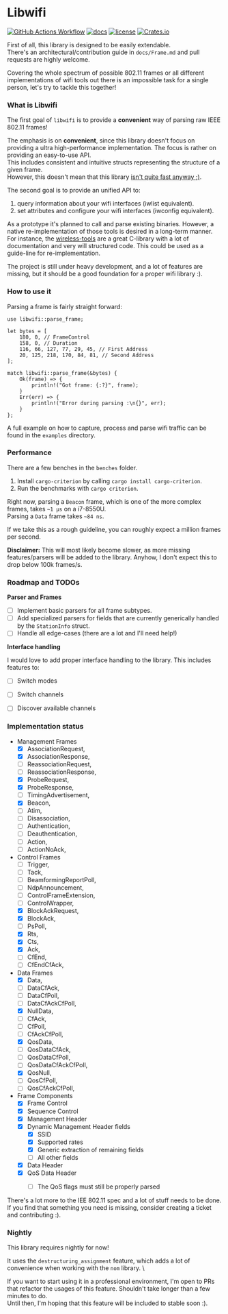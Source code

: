 # Libwifi

[![GitHub Actions Workflow](https://github.com/Nukesor/libwifi/workflows/Tests/badge.svg)](https://github.com/Nukesor/libwifi/actions)
[![docs](https://docs.rs/libwifi/badge.svg)](https://docs.rs/libwifi/)
[![license](http://img.shields.io/badge/license-MIT-blue.svg)](https://github.com/nukesor/libwifi/blob/master/LICENSE)
[![Crates.io](https://img.shields.io/crates/v/libwifi.svg)](https://crates.io/crates/libwifi)
<!--- [![codecov](https://codecov.io/gh/nukesor/libwifi/branch/master/graph/badge.svg)](https://codecov.io/gh/nukesor/libwifi) -->

First of all, this library is designed to be easily extendable. \
There's an architectural/contribution guide in `docs/Frame.md` and pull requests are highly welcome.

Covering the whole spectrum of possible 802.11 frames or all different implementations of wifi tools out there is an impossible task for a single person, let's try to tackle this together!

### What is Libwifi

The first goal of `libwifi` is to provide a **convenient** way of parsing raw IEEE 802.11 frames!

The emphasis is on **convenient**, since this library doesn't focus on providing a ultra high-performance implementation. The focus is rather on providing an easy-to-use API. \
This includes consistent and intuitive structs representing the structure of a given frame. \
However, this doesn't mean that this library [isn't quite fast anyway ;)](https://github.com/Nukesor/libwifi#performance).

The second goal is to provide an unified API to:
1. query information about your wifi interfaces (iwlist equivalent).
2. set attributes and configure your wifi interfaces (iwconfig equivalent).

As a prototype it's planned to call and parse existing binaries.
However, a native re-implementation of those tools is desired in a long-term manner. \
For instance, the [wireless-tools](https://github.com/HewlettPackard/wireless-tools) are a great C-library with a lot of documentation and very will structured code.
This could be used as a guide-line for re-implementation.


The project is still under heavy development, and a lot of features are missing, but it should be a good foundation for a proper wifi library :).

### How to use it

Parsing a frame is fairly straight forward:

```
use libwifi::parse_frame;

let bytes = [
    180, 0, // FrameControl
    158, 0, // Duration
    116, 66, 127, 77, 29, 45, // First Address
    20, 125, 218, 170, 84, 81, // Second Address
];

match libwifi::parse_frame(&bytes) {
    Ok(frame) => {
        println!("Got frame: {:?}", frame);
    }
    Err(err) => {
        println!("Error during parsing :\n{}", err);
    }
};
```

A full example on how to capture, process and parse wifi traffic can be found in the `examples` directory.

### Performance

There are a few benches in the `benches` folder.

1. Install `cargo-criterion` by calling `cargo install cargo-criterion`.
2. Run the benchmarks with `cargo criterion`.

Right now, parsing a `Beacon` frame, which is one of the more complex frames, takes `~1 µs` on a i7-8550U. \
Parsing a `Data` frame takes `~84 ns`.

If we take this as a rough guideline, you can roughly expect a million frames per second.

**Disclaimer:** This will most likely become slower, as more missing features/parsers will be added to the library.
    Anyhow, I don't expect this to drop below 100k frames/s.

### Roadmap and TODOs

**Parser and Frames**

- [ ] Implement basic parsers for all frame subtypes.
- [ ] Add specialized parsers for fields that are currently generically handled by the `StationInfo` struct.
- [ ] Handle all edge-cases (there are a lot and I'll need help!)

**Interface handling**

I would love to add proper interface handling to the library.
This includes features to:

- [ ] Switch modes
- [ ] Switch channels
- [ ] Discover available channels


### Implementation status

- Management Frames
    - [x] AssociationRequest,
    - [x] AssociationResponse,
    - [ ] ReassociationRequest,
    - [ ] ReassociationResponse,
    - [x] ProbeRequest,
    - [x] ProbeResponse,
    - [ ] TimingAdvertisement,
    - [x] Beacon,
    - [ ] Atim,
    - [ ] Disassociation,
    - [ ] Authentication,
    - [ ] Deauthentication,
    - [ ] Action,
    - [ ] ActionNoAck,
- Control Frames
    - [ ] Trigger,
    - [ ] Tack,
    - [ ] BeamformingReportPoll,
    - [ ] NdpAnnouncement,
    - [ ] ControlFrameExtension,
    - [ ] ControlWrapper,
    - [x] BlockAckRequest,
    - [x] BlockAck,
    - [ ] PsPoll,
    - [x] Rts,
    - [x] Cts,
    - [x] Ack,
    - [ ] CfEnd,
    - [ ] CfEndCfAck,
- Data Frames
    - [x] Data,
    - [ ] DataCfAck,
    - [ ] DataCfPoll,
    - [ ] DataCfAckCfPoll,
    - [x] NullData,
    - [ ] CfAck,
    - [ ] CfPoll,
    - [ ] CfAckCfPoll,
    - [x] QosData,
    - [ ] QosDataCfAck,
    - [ ] QosDataCfPoll,
    - [ ] QosDataCfAckCfPoll,
    - [x] QosNull,
    - [ ] QosCfPoll,
    - [ ] QosCfAckCfPoll,
- Frame Components
    - [x] Frame Control
    - [x] Sequence Control
    - [x] Management Header
    - [x] Dynamic Management Header fields
        - [x] SSID
        - [x] Supported rates
        - [x] Generic extraction of remaining fields
        - [ ] All other fields
    - [x] Data Header
    - [x] QoS Data Header
        - [ ] The QoS flags must still be properly parsed


There's a lot more to the IEE 802.11 spec and a lot of stuff needs to be done. \
If you find that something you need is missing, consider creating a ticket and contributing :).

### Nightly

This library requires nightly for now!

It uses the `destructuring_assignment` feature, which adds a lot of convenience when working with the `nom` library. \

If you want to start using it in a professional environment, I'm open to PRs that refactor the usages of this feature.
Shouldn't take longer than a few minutes to do. \
Until then, I'm hoping that this feature will be included to stable soon :).

